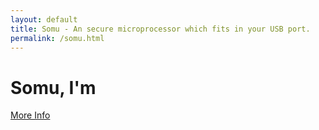 ```yaml
---
layout: default
title: Somu - An secure microprocessor which fits in your USB port.
permalink: /somu.html
---
```


# Somu, I'm

<a href="https://j.mp/somu-cs">More Info</a>
